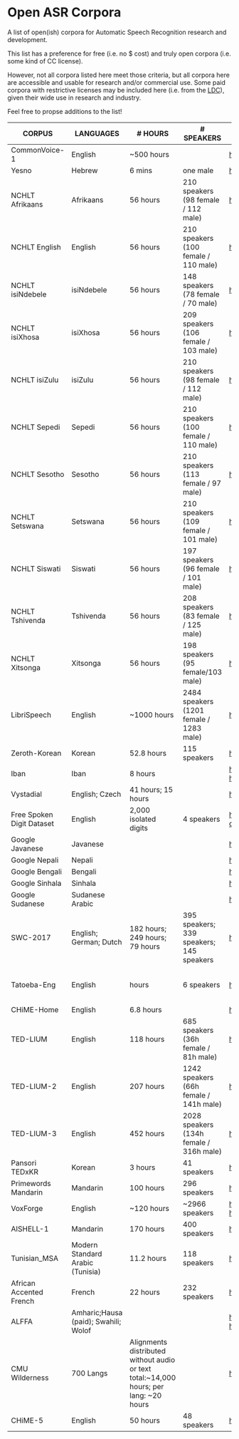 # Open ASR Corpora

A list of open(ish) corpora for Automatic Speech Recognition research and development.

This list has a preference for free (i.e. no $ cost) and truly open corpora (i.e. some kind of CC license).

However, not all corpora listed here meet those criteria, but all corpora here are accessible and usable for research and/or commercial use. Some paid corpora with restrictive licenses may be included here (i.e. from the [LDC](https://www.ldc.upenn.edu/)), given their wide use in research and industry.

Feel free to propse additions to the list!

| CORPUS | LANGUAGES | # HOURS | # SPEAKERS | DOWNLOAD | LICENSE |
| --- | --- | --- | --- | --- | --- |
| CommonVoice-1 | English | ~500 hours |  | <https://voice.mozilla.org/en/datasets> | CC-0 |
| Yesno | Hebrew | 6 mins | one male | <http://www.openslr.org/1/> | CC-0 |
| NCHLT Afrikaans | Afrikaans | 56 hours | 210 speakers (98 female / 112 male) | <https://repo.sadilar.org/handle/20.500.12185/280> | CC-BY 3.0 |
| NCHLT English | English | 56 hours | 210 speakers (100 female / 110 male) | <https://repo.sadilar.org/handle/20.500.12185/274> | CC-BY 3.0 |
| NCHLT isiNdebele | isiNdebele | 56 hours | 148 speakers (78 female / 70 male) | <https://repo.sadilar.org/handle/20.500.12185/272> | CC-BY 3.0 |
| NCHLT isiXhosa | isiXhosa | 56 hours | 209 speakers (106 female / 103 male) | <https://repo.sadilar.org/handle/20.500.12185/279> | CC-BY 3.0 |
| NCHLT isiZulu | isiZulu | 56 hours | 210 speakers (98 female / 112 male) | <https://repo.sadilar.org/handle/20.500.12185/275> | CC-BY 3.0 |
| NCHLT Sepedi | Sepedi | 56 hours | 210 speakers (100 female / 110 male) | <https://repo.sadilar.org/handle/20.500.12185/270> | CC-BY 3.0 |
| NCHLT Sesotho | Sesotho | 56 hours | 210 speakers (113 female / 97 male) | <https://repo.sadilar.org/handle/20.500.12185/278> | CC-BY 3.0 |
| NCHLT Setswana | Setswana | 56 hours | 210 speakers (109 female / 101 male) | <https://repo.sadilar.org/handle/20.500.12185/281> | CC-BY 3.0 |
| NCHLT Siswati | Siswati | 56 hours | 197 speakers (96 female / 101 male) | <https://repo.sadilar.org/handle/20.500.12185/271> | CC-BY 3.0 |
| NCHLT Tshivenda | Tshivenda | 56 hours | 208 speakers (83 female / 125 male) | <https://repo.sadilar.org/handle/20.500.12185/276> | CC-BY 3.0 |
| NCHLT Xitsonga | Xitsonga | 56 hours | 198 speakers (95 female/103 male) | <https://repo.sadilar.org/handle/20.500.12185/277> | CC-BY 3.0 |
| LibriSpeech | English | ~1000 hours | 2484 speakers (1201 female / 1283 male) | <http://www.openslr.org/12/> | CC-BY 4.0 |
| Zeroth-Korean | Korean | 52.8 hours | 115 speakers | <http://www.openslr.org/40/> | CC-BY 4.0 |
| Iban | Iban | 8 hours |  | <http://www.openslr.org/24/> <https://github.com/sarahjuan/iban> | CC-BY-SA 2.0 |
| Vystadial | English; Czech | 41 hours; 15 hours |  | <http://www.openslr.org/6/> | CC-BY-SA 3.0 US |
| Free Spoken Digit Dataset | English | 2,000 isolated digits | 4 speakers | <https://github.com/Jakobovski/free-spoken-digit-dataset> | CC-BY-SA 4.0 |
| Google Javanese | Javanese |  |  | <http://www.openslr.org/35/> | CC-BY-SA 4.0 |
| Google Nepali | Nepali |  |  | <http://www.openslr.org/54/> | CC-BY-SA 4.0 |
| Google Bengali | Bengali |  |  | <http://www.openslr.org/53/> | CC-BY-SA 4.0 |
| Google Sinhala | Sinhala |  |  | <http://www.openslr.org/52/> | CC-BY-SA 4.0 |
| Google Sudanese | Sudanese Arabic |  |  | <http://www.openslr.org/36/> | CC-BY-SA 4.0 |
| SWC-2017 | English; German; Dutch | 182 hours; 249 hours; 79 hours | 395 speakers; 339 speakers; 145 speakers | <https://nats.gitlab.io/swc/> | CC-BY-SA 4.0 |
| Tatoeba-Eng | English |  hours | 6 speakers | <https://voice.mozilla.org/en/datasets> | CC BY-NC 4.0 (most audio) / CC BY-NC-ND 3.0 (some audio) / CC BY 2.0 (all text) |
| CHiME-Home | English | 6.8 hours |  | <https://archive.org/details/chime-home> | CC-BY-NC-SA 3.0 |
| TED-LIUM | English | 118 hours | 685 speakers (36h female / 81h male) | <http://www.openslr.org/7/> | CC-BY-NC-ND 3.0 |
| TED-LIUM-2 | English | 207 hours | 1242 speakers (66h female / 141h male) | <http://www.openslr.org/19/> | CC-BY-NC-ND 3.0 |
| TED-LIUM-3 | English | 452 hours | 2028 speakers (134h female / 316h male) | <http://www.openslr.org/51/> | CC-BY-NC-ND 3.0 |
| Pansori TEDxKR | Korean | 3 hours | 41 speakers | <http://www.openslr.org/58/> | CC-BY-NC-ND 4.0 |
| Primewords Mandarin | Mandarin | 100 hours | 296 speakers | <http://www.openslr.org/47/> | CC-BY-NC-ND 4.0 |
| VoxForge | English | ~120 hours | ~2966 speakers | <http://www.voxforge.org/home/downloads> <https://voice.mozilla.org/en/datasets> | GPL 3.0 |
| AISHELL-1 | Mandarin | 170 hours | 400 speakers | <http://www.openslr.org/33/> | Apache 2.0 |
| Tunisian_MSA | Modern Standard Arabic (Tunisia) | 11.2 hours | 118 speakers | <http://www.openslr.org/46/> | Apache 2.0 |
| African Accented French | French | 22 hours | 232 speakers | <http://www.openslr.org/57/> | Apache 2.0 |
| ALFFA | Amharic;Hausa (paid); Swahili; Wolof |  |  | <http://www.openslr.org/25/> <https://github.com/besacier/ALFFA_PUBLIC> | MIT |
| CMU Wilderness | 700 Langs | Alignments distributed without audio or text total:~14,000 hours; per lang: ~20 hours |  | <https://github.com/festvox/datasets-CMU_Wilderness> | Questionable Legality: <https://live.bible.is/terms> |
| CHiME-5 | English | 50 hours | 48 speakers | <http://spandh.dcs.shef.ac.uk/chime_challenge/data.html> | [CHiME-5 License](http://spandh.dcs.shef.ac.uk/chime_challenge/download.html) |
